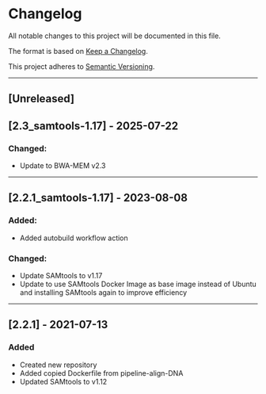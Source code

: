 # Changelog
All notable changes to this project will be documented in this file.

The format is based on [Keep a Changelog](https://keepachangelog.com/en/1.0.0/).

This project adheres to [Semantic Versioning](https://semver.org/spec/v2.0.0.html).

---
## [Unreleased]

## [2.3_samtools-1.17] - 2025-07-22
### Changed:
 - Update to BWA-MEM v2.3

---
## [2.2.1_samtools-1.17] - 2023-08-08
### Added:
- Added autobuild workflow action

### Changed:
- Update SAMtools to v1.17
- Update to use SAMtools Docker Image as base image instead of Ubuntu and installing SAMtools again to improve efficiency

---
## [2.2.1] - 2021-07-13
### Added
- Created new repository
- Added copied Dockerfile from pipeline-align-DNA
- Updated SAMtools to v1.12
